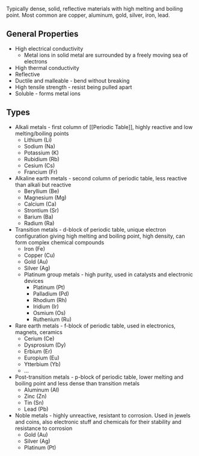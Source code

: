 Typically dense, solid, reflective materials with high melting and boiling point.
Most common are copper, aluminum, gold, silver, iron, lead.

## General Properties
- High electrical conductivity
	- Metal ions in solid metal are surrounded by a freely moving sea of electrons
- High thermal conductivity
- Reflective
- Ductile and malleable - bend without breaking
- High tensile strength - resist being pulled apart
- Soluble - forms metal ions

## Types
- Alkali metals - first column of [[Periodic Table]], highly reactive and low melting/boiling points
	- Lithium (Li)
	- Sodium (Na)
	- Potassium (K)
	- Rubidium (Rb)
	- Cesium (Cs)
	- Francium (Fr)
- Alkaline earth metals - second column of periodic table, less reactive than alkali but reactive
	- Beryllium (Be)
	- Magnesium (Mg)
	- Calcium (Ca)
	- Strontium (Sr)
	- Barium (Ba)
	- Radium (Ra)
- Transition metals - d-block of periodic table, unique electron configuration giving high melting and boiling point, high density, can form complex chemical compounds
	- Iron (Fe)
	- Copper (Cu)
	- Gold (Au)
	- Silver (Ag)
	- Platinum group metals - high purity, used in catalysts and electronic devices
		- Platinum (Pt)
		- Palladium (Pd)
		- Rhodium (Rh)
		- Iridium (Ir)
		- Osmium (Os)
		- Ruthenium (Ru)
- Rare earth metals - f-block of periodic table, used in electronics, magnets, ceramics
	- Cerium (Ce)
	- Dysprosium (Dy)
	- Erbium (Er)
	- Europium (Eu)
	- Ytterbium (Yb)
	- ...
- Post-transition metals - p-block of periodic table, lower melting and boiling point and less dense than transition metals
	- Aluminum (Al)
	- Zinc (Zn)
	- Tin (Sn)
	- Lead (Pb)
- Noble metals - highly unreactive, resistant to corrosion. Used in jewels and coins, also electronic stuff and chemicals for their stability and resistance to corrosion
	- Gold (Au)
	- Silver (Ag)
	- Platinum (Pt)